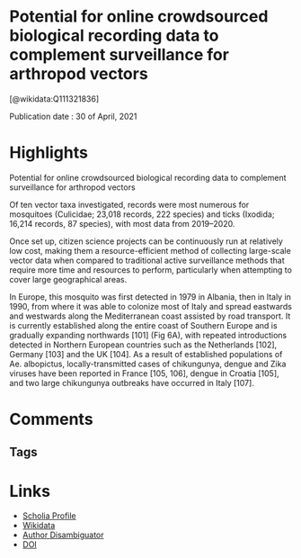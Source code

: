 
Potential for online crowdsourced biological recording data to complement surveillance for arthropod vectors
============================================================================================================
  
  [@wikidata:Q111321836]  
  
Publication date : 30 of April, 2021  

# Highlights

Potential for online crowdsourced biological recording data to complement surveillance for arthropod vectors

Of ten vector taxa investigated, records were most numerous for mosquitoes (Culicidae; 23,018 records, 222 species) and ticks (Ixodida; 16,214 records, 87 species), with most data from 2019–2020.

Once set up, citizen science projects can be continuously run at relatively low cost, making them a resource-efficient method of collecting large-scale vector data when compared to traditional active surveillance methods that require more time and resources to perform, particularly when attempting to cover large geographical areas.

In Europe, this mosquito was first detected in 1979 in Albania, then in Italy in 1990, from where it was able to colonize most of Italy and spread eastwards and westwards along the Mediterranean coast assisted by road transport. It is currently established along the entire coast of Southern Europe and is gradually expanding northwards [101] (Fig 6A), with repeated introductions detected in Northern European countries such as the Netherlands [102], Germany [103] and the UK [104]. As a result of established populations of Ae. albopictus, locally-transmitted cases of chikungunya, dengue and Zika viruses have been reported in France [105, 106], dengue in Croatia [105], and two large chikungunya outbreaks have occurred in Italy [107].


# Comments

## Tags

# Links
  
 * [Scholia Profile](https://scholia.toolforge.org/work/Q111321836)  
 * [Wikidata](https://www.wikidata.org/wiki/Q111321836)  
 * [Author Disambiguator](https://author-disambiguator.toolforge.org/work_item_oauth.php?id=Q111321836&batch_id=&match=1&author_list_id=&doit=Get+author+links+for+work)  
 * [DOI](https://doi.org/10.1371/JOURNAL.PONE.0250382)  
